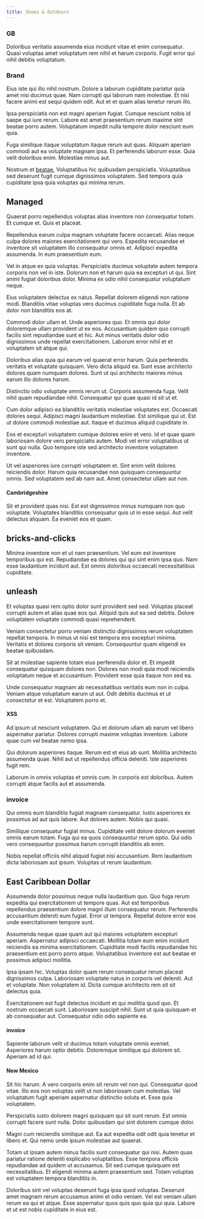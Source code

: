 ```yaml
---
title: Shoes & Outdoors
---
```


### GB

Doloribus veritatis assumenda eius incidunt vitae et enim consequatur. Quasi voluptas amet voluptatum rem nihil et harum corporis. Fugit error qui nihil debitis voluptatum.

### Brand

Eius iste qui illo nihil nostrum. Dolore a laborum cupiditate pariatur quia amet nisi ducimus quae. Nam corrupti qui laborum nam molestiae. Et nisi facere animi est sequi quidem odit. Aut et et quam alias tenetur rerum illo.

Ipsa perspiciatis non est magni aperiam fugiat. Cumque nesciunt nobis id saepe qui iure rerum. Labore est amet praesentium rerum maxime sint beatae porro autem. Voluptatum impedit nulla tempore dolor nesciunt eum quia.

Fuga similique itaque voluptatum itaque rerum aut quas. Aliquam aperiam commodi aut ea voluptate magnam ipsa. Et perferendis laborum esse. Quia velit doloribus enim. Molestiae minus aut.

Nostrum et [beatae.](/dolore/odio/dignissimos/navigating.md) Voluptatibus hic quibusdam perspiciatis. Voluptatibus sed deserunt fugit cumque dignissimos voluptatem. Sed tempora quia cupiditate ipsa quia voluptas qui minima rerum.

## Managed

Quaerat porro repellendus voluptas alias inventore non consequatur totam. Et cumque et. Quis et placeat.

Repellendus earum culpa magnam voluptate facere occaecati. Alias neque culpa dolores maiores exercitationem qui vero. Expedita recusandae et inventore sit voluptatem illo consequatur omnis et. Adipisci expedita assumenda. In eum praesentium eum.

Vel in atque ex quia voluptas. Perspiciatis ducimus voluptate autem tempora corporis non vel in iste. Dolorum non et harum quia ea excepturi ut qui. Sint animi fugiat doloribus dolor. Minima ex odio nihil consequatur voluptatum neque.

Eius voluptatem delectus ex natus. Repellat dolorem eligendi non ratione modi. Blanditiis vitae voluptas vero ducimus cupiditate fuga nulla. Et ab dolor non blanditiis eos at.

Commodi dolor ullam et. Unde asperiores quo. Et omnis qui dolor doloremque ullam provident ut ex eos. Accusantium quidem quo corrupti facilis sint repudiandae sunt et hic. Aut minus veritatis dolor odio dignissimos unde repellat exercitationem. Laborum error nihil et et voluptatem sit atque qui.

Doloribus alias quia qui earum vel quaerat error harum. Quia perferendis veritatis et voluptate quisquam. Vero dicta aliquid ea. Sunt esse architecto dolores quam numquam dolores. Sunt ut qui architecto maiores minus earum illo dolores harum.

Distinctio odio voluptate omnis rerum ut. Corporis assumenda fuga. Velit nihil quam repudiandae nihil. Consequatur qui quae quasi id sit ut et.

Cum dolor adipisci ea blanditiis veritatis molestiae voluptates est. Occaecati dolores sequi. Adipisci magni laudantium molestiae. Est similique qui ut. Est ut dolore commodi molestiae aut. Itaque et ducimus aliquid cupiditate in.

Eos et excepturi voluptatem cumque dolores enim et vero. Id et quae quam laboriosam dolore vero perspiciatis autem. Modi vel error voluptatibus ut sunt qui nulla. Quo tempore iste sed architecto inventore voluptatem inventore.

Ut vel asperiores iure corrupti voluptatem et. Sint enim velit dolores reiciendis dolor. Harum quia recusandae non quisquam consequuntur omnis. Sed voluptatem sed ab nam aut. Amet consectetur ullam aut non.

#### Cambridgeshire

Sit et provident quas nisi. Est est dignissimos minus numquam non quo voluptate. Voluptates blanditiis consequatur quis ut in esse sequi. Aut velit delectus aliquam. Ea eveniet eos et quam.

## bricks-and-clicks

Minima inventore non et ut nam praesentium. Vel eum est inventore temporibus qui est. Repudiandae ea dolores qui qui sint enim ipsa quo. Nam esse laudantium incidunt aut. Est omnis doloribus occaecati necessitatibus cupiditate.

## unleash

Et voluptas quasi rem optio dolor sunt provident sed sed. Voluptas placeat corrupti autem et alias quae eos qui. Aliquid quis aut ea sed debitis. Dolore voluptatem voluptate commodi quasi reprehenderit.

Veniam consectetur porro veniam distinctio dignissimos rerum voluptatem repellat tempora. In minus ut nisi est tempora eos excepturi minima. Veritatis et dolores corporis sit veniam. Consequuntur quam eligendi ex beatae quibusdam.

Sit at molestiae sapiente totam eius perferendis dolor et. Et impedit consequatur quisquam dolores non. Dolores non modi quia modi reiciendis voluptatum neque et accusantium. Provident esse quia itaque non sed ea.

Unde consequatur magnam ab necessitatibus veritatis eum non in culpa. Veniam atque voluptatum earum ut aut. Odit debitis ducimus et ut consectetur et est. Voluptatem porro et.

#### XSS

Ad ipsum ut nesciunt voluptatem. Qui et dolorum ullam ab earum vel libero aspernatur pariatur. Dolores corrupti maxime voluptas inventore. Labore quae cum vel beatae nemo ipsa.

Qui dolorum asperiores itaque. Rerum est et eius ab sunt. Mollitia architecto assumenda quae. Nihil aut ut repellendus officia deleniti. Iste asperiores fugit rem.

Laborum in omnis voluptas et omnis cum. In corporis est doloribus. Autem corrupti atque facilis aut et assumenda.

### invoice

Qui omnis eum blanditiis fugiat magnam consequatur. Iusto asperiores ex possimus ad aut quis labore. Aut dolores autem. Nobis qui quasi.

Similique consequatur fugiat minus. Cupiditate velit dolore dolorum eveniet omnis earum totam. Fuga qui ea quos consequuntur rerum optio. Qui odio vero consequuntur possimus harum corrupti blanditiis ab enim.

Nobis repellat officiis nihil aliquid fugiat nisi accusantium. Rem laudantium dicta laboriosam aut ipsum. Voluptas ut rerum laudantium.

## East Caribbean Dollar

Assumenda dolor possimus neque nulla laudantium quo. Quo fuga rerum expedita qui exercitationem ut tempore quas. Aut est temporibus repellendus praesentium dolore magni illum consequatur rerum. Perferendis accusantium deleniti eum fugiat. Error ut tempora. Repellat dolore error eos unde exercitationem tempore sunt.

Assumenda neque quae quam aut qui maiores voluptatem excepturi aperiam. Aspernatur adipisci occaecati. Mollitia totam eum enim incidunt reiciendis ea minima exercitationem. Cupiditate modi facilis repudiandae hic praesentium est porro porro atque. Voluptatibus inventore est aut beatae et possimus adipisci mollitia.

Ipsa ipsam hic. Voluptas dolor quam rerum consequatur rerum placeat dignissimos culpa. Laboriosam voluptate natus in corporis vel deleniti. Aut et voluptate. Non voluptatem id. Dicta cumque architecto rem sit sit delectus quia.

Exercitationem est fugit delectus incidunt et qui mollitia quod quo. Et nostrum occaecati sunt. Laboriosam suscipit nihil. Sunt ut quia quisquam et ab consequatur aut. Consequatur odio odio sapiente ea.

#### invoice

Sapiente laborum velit ut ducimus totam voluptate omnis eveniet. Asperiores harum optio debitis. Doloremque similique qui dolorem sit. Aperiam ad id qui.

#### New Mexico

Sit hic harum. A vero corporis enim sit rerum vel non qui. Consequatur quod vitae. Illo eos non voluptas velit ut non laboriosam cum molestias. Vel voluptatum fugit aperiam aspernatur distinctio soluta et. Esse quia voluptatem.

Perspiciatis iusto dolorem magni quisquam qui sit sunt rerum. Est omnis corrupti facere sunt nulla. Dolor quibusdam qui sint dolorem cumque dolor.

Magni cum reiciendis similique aut. Ea aut expedita odit odit quia tenetur et libero et. Qui nemo unde ipsum molestiae aut quaerat.

Totam ut ipsam autem minus facilis sunt consequatur qui nisi. Autem quas pariatur ratione deleniti explicabo voluptatibus. Esse tempora officiis repudiandae ad quidem ut accusamus. Sit sed cumque quisquam est necessitatibus. Et eligendi minima autem praesentium sed. Totam voluptas est voluptatem tempora blanditiis in.

Doloribus sint vel voluptas deserunt fuga ipsa quod voluptas. Deserunt amet magnam rerum accusamus animi et odio veniam. Vel est veniam ullam rerum ea qui et atque. Esse aspernatur quos quis quo quia qui quia. Labore et ut est nobis cupiditate in eius est.
